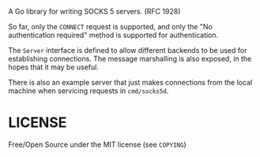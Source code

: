 A Go library for writing SOCKS 5 servers. (RFC 1928)

So far, only the `CONNECT` request is supported, and only the "No
authentication required" method is supported for authentication.

The `Server` interface is defined to allow different backends to be
used for establishing connections. The message marshalling is also
exposed, in the hopes that it may be useful.

There is also an example server that just makes connections from the
local machine when servicing requests in `cmd/socks5d`.

# LICENSE

Free/Open Source under the MIT license (see `COPYING`)
